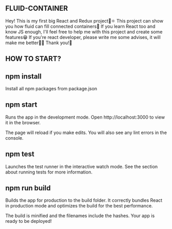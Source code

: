 

## FLUID-CONTAINER
Hey! 
This is my first big React and Redux project🚀⚛
This project can show you how fluid can fill connected containers🥛
If you learn React too and know JS enough, I'll feel free to help me with 
this project and create some features😁
If you're react developer, please write me some advises, it will make me better💪🏻
Thank you!🦜

## HOW TO START?

## npm install
Install all npm packages from package.json

## npm start
Runs the app in the development mode.
Open http://localhost:3000 to view it in the browser.

The page will reload if you make edits.
You will also see any lint errors in the console.

## npm test
Launches the test runner in the interactive watch mode.
See the section about running tests for more information.

## npm run build
Builds the app for production to the build folder.
It correctly bundles React in production mode and optimizes the build for the best performance.

The build is minified and the filenames include the hashes.
Your app is ready to be deployed!
